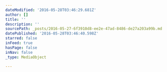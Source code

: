 ```yaml
---
dateModified: '2016-05-28T03:46:29.681Z'
author: []
title: ''
description: ''
sourcePath: _posts/2016-05-27-6f3910d8-ee2e-47ad-8486-de27a203a99b.md
datePublished: '2016-05-28T03:46:40.598Z'
starred: false
inFeed: true
hasPage: false
inNav: false
_type: MediaObject

---
```

